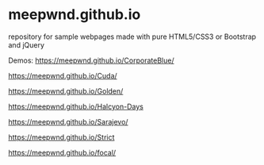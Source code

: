 # meepwnd.github.io
repository for sample webpages made with pure HTML5/CSS3 or Bootstrap and jQuery 

Demos: 
https://meepwnd.github.io/CorporateBlue/

https://meepwnd.github.io/Cuda/

https://meepwnd.github.io/Golden/

https://meepwnd.github.io/Halcyon-Days

https://meepwnd.github.io/Sarajevo/

https://meepwnd.github.io/Strict

https://meepwnd.github.io/focal/




